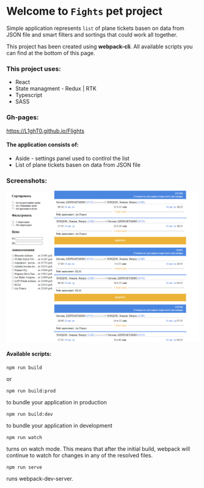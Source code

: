 # Welcome to `Fights` pet project

Simple application represents `list` of plane tickets basen on data from JSON file 
and smart filters and sortings that could work all together. 

This project has been created using **webpack-cli**. All available 
scripts you can find at the bottom of this page.


### This project uses: 
* React 
* State managment - Redux | RTK 
* Typescript
* SASS 

### Gh-pages:

https://L1ghT0.github.io/Flights

#### The application consists of:
- Aside - settings panel used to contlrol the list
- List of plane tickets basen on data from JSON file

### Screenshots:

![Flights](./screenshots/Flights.png)

#### Available scripts:
```
npm run build
```

or

```
npm run build:prod
```

to bundle your application in production 

```
npm run build:dev
```

to bundle your application in development

```
npm run watch
```
turns on watch mode. This means that after the initial build, 
webpack will continue to watch for changes in any of the resolved 
files.

```
npm run serve
```

runs webpack-dev-server. 